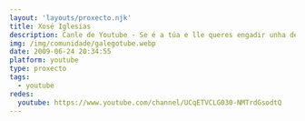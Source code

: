 ```yaml
---
layout: 'layouts/proxecto.njk'
title: Xosé Iglesias
description: Canle de Youtube - Se é a túa e lle queres engadir unha descripción e etiquetas, ponte en contacto con nós.
img: /img/comunidade/galegotube.webp
date: 2009-06-24 20:34:55
platform: youtube
type: proxecto
tags:
  - youtube
redes:
  youtube: https://www.youtube.com/channel/UCqETVCLG030-NMTrdGsodtQ
---
```


